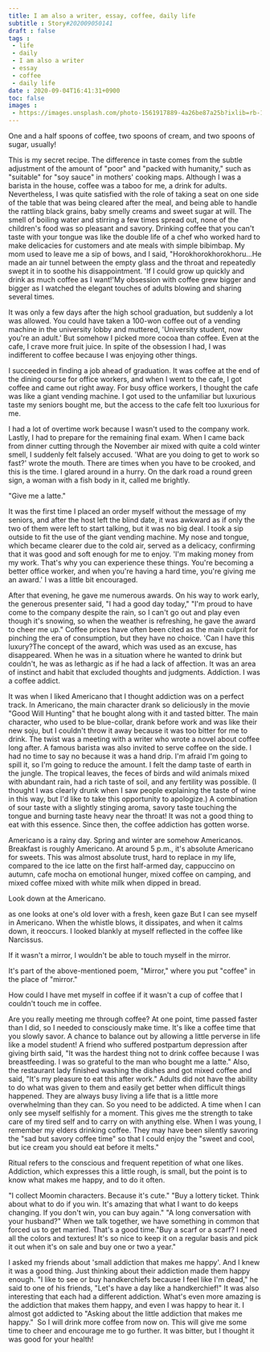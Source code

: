 ```yaml
---
title: I am also a writer, essay, coffee, daily life
subtitle : Story#202009050141
draft : false
tags :
 - life
 - daily
 - I am also a writer
 - essay
 - coffee
 - daily life
date : 2020-09-04T16:41:31+0900
toc: false
images : 
 - https://images.unsplash.com/photo-1561917889-4a26be87a25b?ixlib=rb-1.2.1&q=80&fm=jpg&crop=entropy&cs=tinysrgb&w=1080&fit=max&ixid=eyJhcHBfaWQiOjE1NTU0OX0
---
```


One and a half spoons of coffee, two spoons of cream, and two spoons of sugar, usually!  

This is my secret recipe. The difference in taste comes from the subtle adjustment of the amount of "poor" and "packed with humanity," such as "suitable" for "soy sauce" in mothers' cooking maps. Although I was a barista in the house, coffee was a taboo for me, a drink for adults. Nevertheless, I was quite satisfied with the role of taking a seat on one side of the table that was being cleared after the meal, and being able to handle the rattling black grains, baby smelly creams and sweet sugar at will. The smell of boiling water and stirring a few times spread out, none of the children's food was so pleasant and savory. Drinking coffee that you can't taste with your tongue was like the double life of a chef who worked hard to make delicacies for customers and ate meals with simple bibimbap. My mom used to leave me a sip of bows, and I said, "Horokhorokhorokhoru...He made an air tunnel between the empty glass and the throat and repeatedly swept it in to soothe his disappointment. 'If I could grow up quickly and drink as much coffee as I want!'My obsession with coffee grew bigger and bigger as I watched the elegant touches of adults blowing and sharing several times.  

It was only a few days after the high school graduation, but suddenly a lot was allowed. You could have taken a 100-won coffee out of a vending machine in the university lobby and muttered, 'University student, now you're an adult.' But somehow I picked more cocoa than coffee. Even at the cafe, I crave more fruit juice. In spite of the obsession I had, I was indifferent to coffee because I was enjoying other things.  

I succeeded in finding a job ahead of graduation. It was coffee at the end of the dining course for office workers, and when I went to the cafe, I got coffee and came out right away. For busy office workers, I thought the cafe was like a giant vending machine. I got used to the unfamiliar but luxurious taste my seniors bought me, but the access to the cafe felt too luxurious for me.  

I had a lot of overtime work because I wasn't used to the company work. Lastly, I had to prepare for the remaining final exam. When I came back from dinner cutting through the November air mixed with quite a cold winter smell, I suddenly felt falsely accused. 'What are you doing to get to work so fast?' wrote the mouth. There are times when you have to be crooked, and this is the time. I glared around in a hurry. On the dark road a round green sign, a woman with a fish body in it, called me brightly.  

"Give me a latte."  

It was the first time I placed an order myself without the message of my seniors, and after the host left the blind date, it was awkward as if only the two of them were left to start talking, but it was no big deal. I took a sip outside to fit the use of the giant vending machine. My nose and tongue, which became clearer due to the cold air, served as a delicacy, confirming that it was good and soft enough for me to enjoy. 'I'm making money from my work. That's why you can experience these things. You're becoming a better office worker, and when you're having a hard time, you're giving me an award.' I was a little bit encouraged.  

After that evening, he gave me numerous awards. On his way to work early, the generous presenter said, "I had a good day today," "I'm proud to have come to the company despite the rain, so I can't go out and play even though it's snowing, so when the weather is refreshing, he gave the award to cheer me up." Coffee prices have often been cited as the main culprit for pinching the era of consumption, but they have no choice. 'Can I have this luxury?The concept of the award, which was used as an excuse, has disappeared. When he was in a situation where he wanted to drink but couldn't, he was as lethargic as if he had a lack of affection. It was an area of instinct and habit that excluded thoughts and judgments. Addiction. I was a coffee addict.  

It was when I liked Americano that I thought addiction was on a perfect track. In Americano, the main character drank so deliciously in the movie "Good Will Hunting" that he bought along with it and tasted bitter. The main character, who used to be blue-collar, drank before work and was like their new soju, but I couldn't throw it away because it was too bitter for me to drink. The twist was a meeting with a writer who wrote a novel about coffee long after. A famous barista was also invited to serve coffee on the side. I had no time to say no because it was a hand drip. I'm afraid I'm going to spill it, so I'm going to reduce the amount. I felt the damp taste of earth in the jungle. The tropical leaves, the feces of birds and wild animals mixed with abundant rain, had a rich taste of soil, and any fertility was possible. (I thought I was clearly drunk when I saw people explaining the taste of wine in this way, but I'd like to take this opportunity to apologize.) A combination of sour taste with a slightly stinging aroma, savory taste touching the tongue and burning taste heavy near the throat! It was not a good thing to eat with this essence. Since then, the coffee addiction has gotten worse.  

Americano is a rainy day. Spring and winter are somehow Americanos. Breakfast is roughly Americano. At around 5 p.m., it's absolute Americano for sweets. This was almost absolute trust, hard to replace in my life, compared to the ice latte on the first half-armed day, cappuccino on autumn, cafe mocha on emotional hunger, mixed coffee on camping, and mixed coffee mixed with white milk when dipped in bread.  

Look down at the Americano.  

as one looks at one's old lover with a fresh, keen gaze But I can see myself in Americano. When the whistle blows, it dissipates, and when it calms down, it reoccurs. I looked blankly at myself reflected in the coffee like Narcissus.  

If it wasn't a mirror, I wouldn't be able to touch myself in the mirror.  

It's part of the above-mentioned poem, "Mirror," where you put "coffee" in the place of "mirror."  

How could I have met myself in coffee if it wasn't a cup of coffee that I couldn't touch me in coffee.  

Are you really meeting me through coffee? At one point, time passed faster than I did, so I needed to consciously make time. It's like a coffee time that you slowly savor. A chance to balance out by allowing a little perverse in life like a model student! A friend who suffered postpartum depression after giving birth said, "It was the hardest thing not to drink coffee because I was breastfeeding. I was so grateful to the man who bought me a latte." Also, the restaurant lady finished washing the dishes and got mixed coffee and said, "It's my pleasure to eat this after work." Adults did not have the ability to do what was given to them and easily get better when difficult things happened. They are always busy living a life that is a little more overwhelming than they can. So you need to be addicted. A time when I can only see myself selfishly for a moment. This gives me the strength to take care of my tired self and to carry on with anything else. When I was young, I remember my elders drinking coffee. They may have been silently savoring the "sad but savory coffee time" so that I could enjoy the "sweet and cool, but ice cream you should eat before it melts."  

Ritual refers to the conscious and frequent repetition of what one likes. Addiction, which expresses this a little rough, is small, but the point is to know what makes me happy, and to do it often.  

"I collect Moomin characters. Because it's cute." "Buy a lottery ticket. Think about what to do if you win. It's amazing that what I want to do keeps changing. If you don't win, you can buy again." "A long conversation with your husband?" When we talk together, we have something in common that forced us to get married. That's a good time."Buy a scarf or a scarf? I need all the colors and textures! It's so nice to keep it on a regular basis and pick it out when it's on sale and buy one or two a year."  

I asked my friends about 'small addiction that makes me happy'. And I knew it was a good thing. Just thinking about their addiction made them happy enough. "I like to see or buy handkerchiefs because I feel like I'm dead," he said to one of his friends, "Let's have a day like a handkerchief!" It was also interesting that each had a different addiction. What's even more amazing is the addiction that makes them happy, and even I was happy to hear it. I almost got addicted to "Asking about the little addiction that makes me happy."  So I will drink more coffee from now on. This will give me some time to cheer and encourage me to go further. It was bitter, but I thought it was good for your health!  

